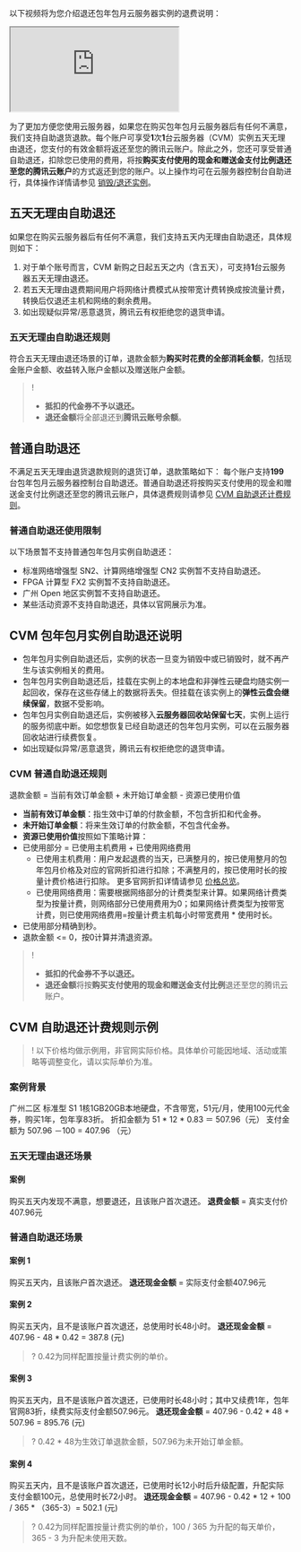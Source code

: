 以下视频将为您介绍退还包年包月云服务器实例的退费说明：

<div class="doc-video-mod"><iframe src="https://cloud.tencent.com/edu/learning/quick-play/2031-24338?source=gw.doc.media&withPoster=1&notip=1"></iframe></div>

为了更加方便您使用云服务器，如果您在购买包年包月云服务器后有任何不满意，我们支持自助退货退款。每个账户可享受**1**次**1**台云服务器（CVM）实例五天无理由退还，您支付的有效金额将返还至您的腾讯云账户。除此之外，您还可享受普通自助退还，扣除您已使用的费用，将按**购买支付使用的现金和赠送金支付比例退还至您的腾讯云账户**的方式返还到您的账户。以上操作均可在云服务器控制台自助进行，具体操作详情请参见 [销毁/退还实例](https://cloud.tencent.com/document/product/213/4930)。

## 五天无理由自助退还

如果您在购买云服务器后有任何不满意，我们支持五天内无理由自助退还，具体规则如下：
1. 对于单个账号而言，CVM 新购之日起五天之内（含五天），可支持**1**台云服务器五天无理由退还。
2. 若五天无理由退费期间用户将网络计费模式从按带宽计费转换成按流量计费，转换后仅退还主机和网络的剩余费用。
3. 如出现疑似异常/恶意退货，腾讯云有权拒绝您的退货申请。

### 五天无理由自助退还规则

符合五天无理由退还场景的订单，退款金额为**购买时花费的全部消耗金额**，包括现金账户金额、收益转入账户金额以及赠送账户金额。
>! 
> - **抵扣的代金券不予以退还。**
> - **退还金额**将全部退还到**腾讯云账号余额**。

## 普通自助退还

不满足五天无理由退货退款规则的退货订单，退款策略如下：
每个账户支持**199**台包年包月云服务器控制台自助退还。普通自助退还将按购买支付使用的现金和赠送金支付比例退还至您的腾讯云账户，具体退费规则请参见 [CVM 自助退还计费规则](#jump)。

### 普通自助退还使用限制

以下场景暂不支持普通包年包月实例自助退还：
- 标准网络增强型 SN2、计算网络增强型 CN2  实例暂不支持自助退还。
- FPGA 计算型 FX2 实例暂不支持自助退还。
- 广州 Open 地区实例暂不支持自助退还。
- 某些活动资源不支持自助退还，具体以官网展示为准。

## CVM 包年包月实例自助退还说明

- 包年包月实例自助退还后，实例的状态一旦变为销毁中或已销毁时，就不再产生与该实例相关的费用。
- 包年包月实例自助退还后，挂载在实例上的本地盘和非弹性云硬盘均随实例一起回收，保存在这些存储上的数据将丢失。但挂载在该实例上的**弹性云盘会继续保留**，数据不受影响。
- 包年包月实例自助退还后，实例被移入**云服务器回收站保留七天**，实例上运行的服务彻底中断。如您想恢复已经自助退还的包年包月实例，可以在云服务器回收站进行续费恢复。
- 如出现疑似异常/恶意退货，腾讯云有权拒绝您的退货申请。

### <span id="jump"></span>CVM 普通自助退还规则

退款金额 = 当前有效订单金额 + 未开始订单金额 - 资源已使用价值
- **当前有效订单金额**：指生效中订单的付款金额，不包含折扣和代金券。
- **未开始订单金额**：将来生效订单的付款金额，不包含代金券。
- **资源已使用价值**按照如下策略计算：
 - 已使用部分 = 已使用主机费用 + 已使用网络费用
     - 已使用主机费用：用户发起退费的当天，已满整月的，按已使用整月的包年包月价格及对应的官网折扣进行扣除；不满整月的，按已使用时长的按量计费价格进行扣除。
     更多官网折扣详情请参见 [价格总览](https://cloud.tencent.com/document/product/213/2176)。
     - 已使用网络费用：需要根据网络部分的计费类型来计算。如果网络计费类型为按量计费，则网络部分已使用费用为0；如果网络计费类型为按带宽计费，则已使用网络费用=按量计费主机每小时带宽费用 \* 使用时长。
 - 已使用部分精确到秒。
- 退款金额 <= 0，按0计算并清退资源。

>! 
> - **抵扣的代金券不予以退还。**
> - **退还金额**将按**购买支付使用的现金和赠送金支付比例**退还至您的腾讯云账户。

## CVM 自助退还计费规则示例

 >! 以下价格均做示例用，非官网实际价格。具体单价可能因地域、活动或策略等调整变化，请以实际单价为准。

### 案例背景

广州二区 标准型 S1 1核1GB20GB本地硬盘，不含带宽，51元/月，使用100元代金券，购买1年，包年享83折。
折扣金额为 51 \* 12 \* 0.83 ＝ 507.96（元）
支付金额为  507.96 －100 = 407.96 （元）

### 五天无理由退还场景

#### 案例

购买五天内发现不满意，想要退还，且该账户首次退还。
**退费金额** = 真实支付价407.96元

### 普通自助退还场景

#### 案例 1

购买五天内，且该账户首次退还。
**退还现金金额** = 实际支付金额407.96元

#### 案例 2

购买五天内，且不是该账户首次退还，总使用时长48小时。
**退还现金金额** = 407.96 - 48 \* 0.42 = 387.8 (元)
>? 0.42为同样配置按量计费实例的单价。

#### 案例 3

购买五天内，且不是该账户首次退还，已使用时长48小时；其中又续费1年，包年官网83折，续费实际支付金额507.96元。
**退还现金金额** = 407.96 - 0.42 \* 48 + 507.96 = 895.76 (元)
>? 0.42 \* 48为生效订单退款金额，507.96为未开始订单金额。

#### 案例 4

购买五天内，且不是该账户首次退还，已使用时长12小时后升级配置，升配实际支付金额100元，总使用时长72小时。
**退还现金金额** = 407.96 - 0.42 \* 12 + 100 / 365 \* （365-3）= 502.1 (元)
>? 0.42为同样配置按量计费实例的单价，100 / 365 为升配的每天单价，365 - 3 为升配未使用天数。
